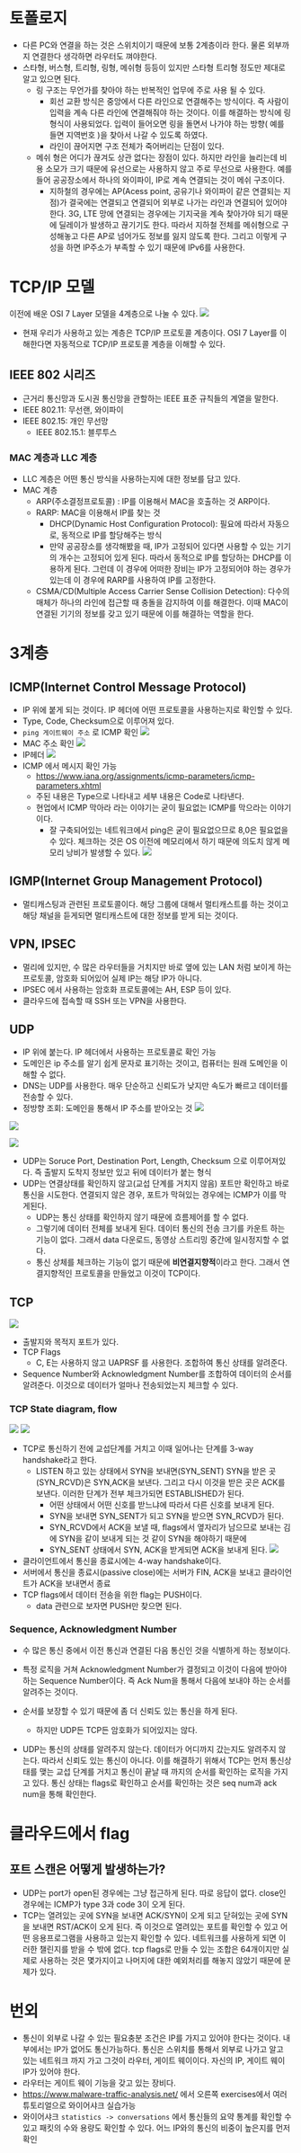 # 토폴로지 
- 다른 PC와 연결을 하는 것은 스위치이기 때문에 보통 2계층이라 한다. 물론 외부까지 연결한다 생각하면 라우터도 껴야한다.
- 스타형, 버스형, 트리형, 링형, 메쉬형 등등이 있지만 스타형 트리형 정도만 제대로 알고 있으면 된다.
	- 링 구조는 무언가를 찾아야 하는 반복적인 업무에 주로 사용 될 수 있다.
		- 회선 교환 방식은 중앙에서 다른 라인으로 연결해주는 방식이다. 즉 사람이 입력을 계속 다른 라인에 연결해줘야 하는 것이다. 이를 해결하는 방식에 링 형식이 사용되었다. 입력이 들어오면 링을 돌면서 나가야 하는 방향( 예를 들면 지역번호 )을 찾아서 나갈 수 있도록 하였다.
		- 라인이 끊어지면 구조 전체가 죽어버리는 단점이 있다.
	- 메쉬 형은 어디가 끊겨도 상관 없다는 장점이 있다. 하지만 라인을 늘리는데 비용 소모가 크기 때문에 유선으로는 사용하지 않고 주로 무선으로 사용한다. 예를 들어 공공장소에서 하나의 와이파이, IP로 계속 연결되는 것이 메쉬 구조이다. 
		- 지하철의 경우에는 AP(Acess point, 공유기나 와이파이 같은 연결되는 지점)가 결국에는 연결되고 연결되어 외부로 나가는 라인과 연결되어 있어야 한다. 3G, LTE 망에 연결되는 경우에는 기지국을 계속 찾아가야 되기 때문에 딜레이가 발생하고 끊기기도 한다. 따라서 지하철 전체를 메쉬형으로 구성해놓고 다른 AP로 넘어가도 정보를 잃지 않도록 한다. 그리고 이렇게 구성을 하면 IP주소가 부족할 수 있기 때문에 IPv6를 사용한다.

# TCP/IP 모델
이전에 배운 OSI 7 Layer 모델을 4계층으로 나눌 수 있다. 
![](images/Pasted%20image%2020221221102837.png)
- 현재 우리가 사용하고 있는 계층은 TCP/IP 프로토콜 계층이다. OSI 7 Layer를 이해한다면 자동적으로 TCP/IP 프로토콜 계층을 이해할 수 있다.
## IEEE 802 시리즈
- 근거리 통신망과 도시권 통신망을 관할하는 IEEE 표준 규칙들의 계열을 말한다.
- IEEE 802.11: 무선랜, 와이파이
- IEEE 802.15: 개인 무선망
	- IEEE 802.15.1: 블루투스
### MAC 계층과 LLC 계층
- LLC 계층은 어떤 통신 방식을 사용하는지에 대한 정보를 담고 있다.
- MAC 계층
	- ARP(주소결정프로토콜) : IP를 이용해서 MAC을 호출하는 것 ARP이다.
	- RARP: MAC을 이용해서 IP를 찾는 것
		- DHCP(Dynamic Host Configuration Protocol): 필요에 따라서 자동으로, 동적으로 IP를 할당해주는 방식
		- 만약 공공장소를 생각해봤을 때, IP가 고정되어 있다면 사용할 수 있는 기기의 개수는 고정되어 있게 된다. 따라서 동적으로 IP를 할당하는 DHCP를 이용하게 된다. 그런데 이 경우에 어떠한 장비는 IP가 고정되어야 하는 경우가 있는데 이 경우에 RARP를 사용하여 IP를 고정한다.
	- CSMA/CD(Multiple Access Carrier Sense Collision Detection): 다수의 매체가 하나의 라인에 접근할 때 충돌을 감지하여 이를 해결한다. 이때 MAC이 연결된 기기의 정보를 갖고 있기 때문에 이를 해결하는 역할을 한다. 

# 3계층
## ICMP(Internet Control Message Protocol)
- IP 위에 붙게 되는 것이다. IP 헤더에 어떤 프로토콜을 사용하는지로 확인할 수 있다.
- Type, Code, Checksum으로 이루어져 있다.
- `ping 게이트웨이 주소` 로 ICMP 확인
![](images/Pasted%20image%2020221221112640.png)
- MAC 주소 확인
![](images/Pasted%20image%2020221221113211.png)
- IP헤더
![](images/Pasted%20image%2020221221113340.png)
- ICMP 에서 메시지 확인 가능
	- https://www.iana.org/assignments/icmp-parameters/icmp-parameters.xhtml
	- 주된 내용은 Type으로 나타내고 세부 내용은 Code로 나타낸다.
	- 현업에서 ICMP 막아라 라는 이야기는 굳이 필요없는 ICMP를 막으라는 이야기이다.
		- 잘 구축되어있는 네트워크에서 ping은 굳이 필요없으므로 8,0은 필요없을 수 있다. 체크하는 것은 OS 이전에 메모리에서 하기 때문에 의도치 않게 메모리 낭비가 발생할 수 있다.
![](images/Pasted%20image%2020221221113417.png)

## IGMP(Internet Group Management Protocol)
- 멀티캐스팅과 관련된 프로토콜이다. 해당 그룹에 대해서 멀티캐스트를 하는 것이고 해당 채널을 듣게되면 멀티캐스트에 대한 정보를 받게 되는 것이다.

## VPN, IPSEC
- 멀리에 있지만, 수 많은 라우터들을 거치지만 바로 옆에 있는 LAN 처럼 보이게 하는 프로토콜, 암호화 되어있어 실제 IP는 해당 IP가 아니다.
- IPSEC 에서 사용하는 암호화 프로토콜에는 AH, ESP 등이 있다.
- 클라우드에 접속할 때 SSH 또는 VPN을 사용한다.

## UDP
- IP 위에 붙는다. IP 헤더에서 사용하는 프로토콜로 확인 가능
- 도메인은 ip 주소를 알기 쉽게 문자로 표기하는 것이고, 컴퓨터는 원래 도메인을 이해할 수 없다.
- DNS는 UDP를 사용한다. 매우 단순하고 신뢰도가 낮지만 속도가 빠르고 데이터를 전송할 수 있다. 
- 정방향 조회: 도메인을 통해서 IP 주소를 받아오는 것
![](images/Pasted%20image%2020221221123107.png)

![](images/Pasted%20image%2020221221141001.png)

![](images/Pasted%20image%2020221221142510.png)
- UDP는 Soruce Port, Destination Port, Length, Checksum 으로 이루어져있다. 즉 출발지 도착지 정보만 있고 뒤에 데이터가 붙는 형식
- UDP는 연결상태를 확인하지 않고(교섭 단계를 거치지 않음) 포트만 확인하고 바로 통신을 시도한다. 연결되지 않은 경우, 포트가 막혀있는 경우에는 ICMP가 이를 막게된다. 
	- UDP는 통신 상태를 확인하지 않기 때문에 흐름제어를 할 수 없다. 
	- 그렇기에 데이터 전체를 보내게 된다. 데이터 통신의 전송 크기를 카운트 하는 기능이 없다. 그래서 data 다운로드, 동영상 스트리밍 중간에 일시정지할 수 없다.
	- 통신 상체를 체크하는 기능이 없기 때문에 **비연결지향적**이라고 한다. 그래서 연결지향적인 프로토콜을 만들었고 이것이 TCP이다.

## TCP
![](images/Pasted%20image%2020221221142544.png)
- 출발지와 목적지 포트가 있다.
- TCP Flags
	- C, E는 사용하지 않고 UAPRSF 를 사용한다. 조합하여 통신 상태를 알려준다.
- Sequence Number와 Acknowledgment Number를 조합하여 데이터의 순서를 알려준다. 이것으로 데이터가 얼마나 전송되었는지 체크할 수 있다. 

### TCP State diagram, flow
![](images/Pasted%20image%2020221221143424.png)
![](images/Pasted%20image%2020221221153844.png)
- TCP로 통신하기 전에 교섭단계를 거치고 이때 일어나는 단계를 3-way handshake라고 한다.
	- LISTEN 하고 있는 상태에서 SYN을 보내면(SYN_SENT) SYN을 받은 곳(SYN_RCVD)은 SYN,ACK을 보낸다. 그리고 다시 이것을 받은 곳은 ACK를 보낸다. 이러한 단계가 전부 체크가되면 ESTABLISHED가 된다. 
		- 어떤 상태에서 어떤 신호를 받느냐에 따라서 다른 신호를 보내게 된다.
		- SYN을 보내면 SYN_SENT가 되고 SYN을 받으면 SYN_RCVD가 된다. 
		- SYN_RCVD에서 ACK을 보낼 때, flags에서 옆자리가 남으므로 보내는 김에 SYN을 같이 보내게 되는 것  같이 SYN을 해야하기 때문에
		- SYN_SENT 상태에서 SYN, ACK을 받게되면 ACK을 보내게 된다. 
![](images/Pasted%20image%2020221221153908.png)
- 클라이언트에서 통신을 종료시에는 4-way handshake이다.
- 서버에서 통신을 종료시(passive close)에는 서버가 FIN, ACK을 보내고 클라이언트가 ACK을 보내면서 종료
- TCP flags에서 데이터 전송을 위한 flag는 PUSH이다.
	- data 관련으로 보자면 PUSH만 찾으면 된다.

### Sequence, Acknowledgment Number
- 수 많은 통신 중에서 이전 통신과 연결된 다음 통신인 것을 식별하게 하는 정보이다.
- 특정 로직을 거쳐 Acknowledgment Number가 결정되고 이것이 다음에 받아야하는 Sequence Number이다. 즉 Ack Num을 통해서 다음에 보내야 하는 순서를 알려주는 것이다. 
- 순서를 보장할 수 있기 때문에 좀 더 신뢰도 있는 통신을 하게 된다.
	- 하지만 UDP든 TCP든 암호화가 되어있지는 않다.

- UDP는 통신의 상태를 알려주지 않는다. 데이터가 어디까지 갔는지도 알려주지 않는다. 따라서 신뢰도 있는 통신이 아니다. 이를 해결하기 위해서 TCP는 먼저 통신상태를 맺는 교섭 단계를 거치고 통신이 끝날 때 까지의 순서를 확인하는 로직을 가지고 있다. 통신 상태는 flags로 확인하고 순서를 확인하는 것은 seq num과 ack num을 통해 확인한다. 

# 클라우드에서 flag
## 포트 스캔은 어떻게 발생하는가?
- UDP는 port가 open된 경우에는 그냥 접근하게 된다. 따로 응답이 없다. close인 경우에는 ICMP가 type 3과 code 3이 오게 된다. 
- TCP는 열려있는 곳에 SYN을 보내면 ACK/SYN이 오게 되고 닫혀있는 곳에 SYN을 보내면 RST/ACK이 오게 된다.
즉 이것으로 열려있는 포트를 확인할 수 있고 어떤 응용프로그램을 사용하고 있는지 확인할 수 있다. 네트워크를 사용하게 되면 이러한 챌린지를 받을 수 밖에 없다. tcp flags로 만들 수 있는 조합은 64개이지만 실제로 사용하는 것은 몇가지이고 나머지에 대한 예외처리를 해놓지 않았기 때문에 문제가 있다. 


# 번외
- 통신이 외부로 나갈 수 있는 필요충분 조건은 IP를 가지고 있어야 한다는 것이다. 내부에서는 IP가 없어도 통신가능하다. 통신은 스위치를 통해서 외부로 나가고 알고 있는 네트워크 까지 가고 그것이 라우터, 게이트 웨이이다. 자신의 IP, 게이트 웨이 IP가 있어야 한다.
- 라우터는 게이트 웨이 기능을 갖고 있는 장비다.
- https://www.malware-traffic-analysis.net/ 에서 오른쪽 exercises에서 여러 튜토리얼으로 와이어샤크 실습가능
- 와이어샤크 `statistics -> conversations` 에서 통신들의 요약 통계를 확인할 수 있고 패킷의 수와 용량도 확인할 수 있다. 어느 IP와의 통신의 비중이 높은지를 먼저 확인